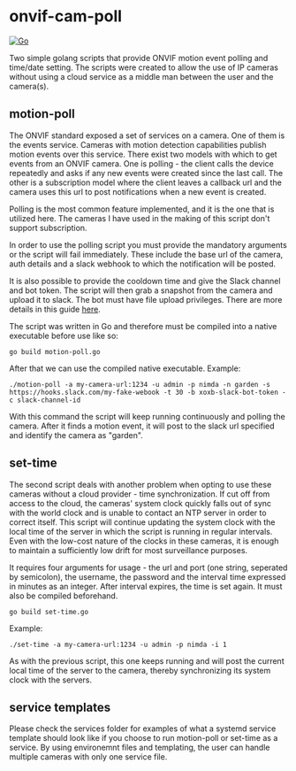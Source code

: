 # onvif-cam-poll

[![Go](https://github.com/isaric/onvif-cam-poll/actions/workflows/go.yml/badge.svg?branch=master)](https://github.com/isaric/onvif-cam-poll/actions/workflows/go.yml)

Two simple golang scripts that provide ONVIF motion event polling and time/date setting. The scripts were created to allow 
the use of IP cameras without using a cloud service as a middle man between the user and the camera(s).

## motion-poll

The ONVIF standard exposed a set of services on a camera. One of them is the events service. Cameras with motion detection
capabilities publish motion events over this service. There exist two models with which to get events from an ONVIF camera.
One is polling - the client calls the device repeatedly and asks if any new events were created since the last call. The other
is a subscription model where the client leaves a callback url and the camera uses this url to post notifications when a new 
event is created.

Polling is the most common feature implemented, and it is the one that is utilized here. The cameras I have used in the making 
of this script don't support subscription.

In order to use the polling script you must provide the mandatory arguments or the script will fail immediately. These include the
base url of the camera, auth details and a slack webhook to which the notification will be posted.

It is also possible to provide the cooldown time and give the Slack channel and bot token. The script will then
grab a snapshot from the camera and upload it to slack. The bot must have file upload privileges. There are more
details in this guide [here](https://api.slack.com/methods/files.upload).

The script was written in Go and therefore must be compiled into a native executable before use like so:

    go build motion-poll.go
    
After that we can use the compiled native executable. Example:

    ./motion-poll -a my-camera-url:1234 -u admin -p nimda -n garden -s https://hooks.slack.com/my-fake-webook -t 30 -b xoxb-slack-bot-token -c slack-channel-id
    
With this command the script will keep running continuously and polling the camera. After it finds a motion event,
it will post to the slack url specified and identify the camera as "garden".

## set-time

The second script deals with another problem when opting to use these cameras without a cloud provider - time synchronization.
If cut off from access to the cloud, the cameras' system clock quickly falls out of sync with the world clock and is unable to 
contact an NTP server in order to correct itself. This script will continue updating the system clock with the local time of 
the server in which the script is running in regular intervals. Even with the low-cost nature of the clocks in these cameras, it is 
enough to maintain a sufficiently low drift for most surveillance purposes.

It requires four arguments for usage - the url and port (one string, seperated by semicolon), the username, the password and the
interval time expressed in minutes as an integer. After interval expires, the time is set again.
It must also be compiled beforehand.

    go build set-time.go
    

Example:

    ./set-time -a my-camera-url:1234 -u admin -p nimda -i 1
    
As with the previous script, this one keeps running and will post the current local time of the server to the camera, thereby synchronizing
its system clock with the servers.

## service templates
Please check the services folder for examples of what a systemd service template should look like if you choose to run motion-poll or set-time as
a service. By using environemnt files and templating, the user can handle multiple cameras with only one service file.
